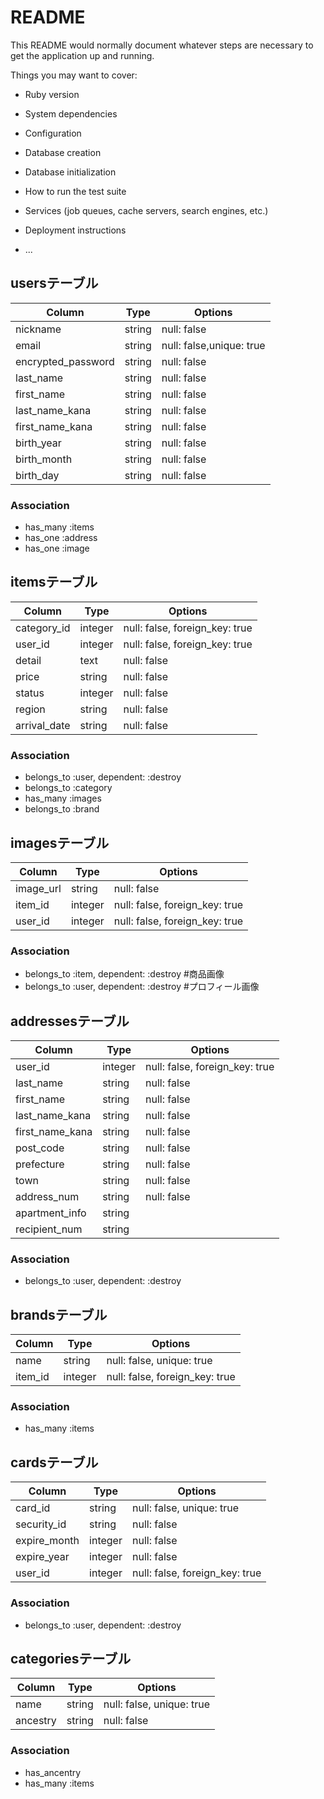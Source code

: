 # README

This README would normally document whatever steps are necessary to get the
application up and running.

Things you may want to cover:

* Ruby version

* System dependencies

* Configuration

* Database creation

* Database initialization

* How to run the test suite

* Services (job queues, cache servers, search engines, etc.)

* Deployment instructions

* ...


## usersテーブル
|Column|Type|Options|
|------|----|-------|
|nickname|string|null: false|             #ニックネーム
|email|string|null: false,unique: true|
|encrypted_password|string|null: false|
|last_name|string|null: false|            #姓
|first_name|string|null: false|           #名
|last_name_kana|string|null: false|       #振り仮名(姓)
|first_name_kana|string|null: false|      #振り仮名(名)
|birth_year|string|null: false|           #西暦
|birth_month|string|null: false|          #月
|birth_day|string|null: false|            #日

### Association
- has_many :items
- has_one :address
- has_one :image


## itemsテーブル
|Column|Type|Options|
|------|----|-------|
|category_id|integer|null: false, foreign_key: true|
|user_id|integer|null: false, foreign_key: true|
|detail|text|null: false|          #商品説明
|price|string|null: false|         #値段
|status|integer|null: false|       #商品の状態
|region|string|null: false|        #発送元地域
|arrival_date|string|null: false|  #発送日

### Association
- belongs_to :user, dependent: :destroy
- belongs_to :category
- has_many :images
- belongs_to :brand


## imagesテーブル
|Column|Type|Options|
|------|----|-------|
|image_url|string|null: false|    #商品用の写真URL
|item_id|integer|null: false, foreign_key: true|
|user_id|integer|null: false, foreign_key: true|   

### Association
- belongs_to :item, dependent: :destroy        #商品画像
- belongs_to :user, dependent: :destroy        #プロフィール画像



## addressesテーブル
|Column|Type|Options|
|------|----|-------|
|user_id|integer|null: false, foreign_key: true|
|last_name|string|null: false|       #姓
|first_name|string|null: false|      #名
|last_name_kana|string|null: false|  #振り仮名(姓)
|first_name_kana|string|null: false| #振り仮名(名)
|post_code|string|null: false|       #郵便番号
|prefecture|string|null: false|      #都道府県
|town|string|null: false|            #市区町村
|address_num|string|null: false|     #番地
|apartment_info|string||             #マンション名やビル名、その部屋番号
|recipient_num|string||              #お届け先の電話番号

### Association
- belongs_to :user, dependent: :destroy


## brandsテーブル
|Column|Type|Options|  
|------|----|-------|
|name|string|null: false, unique: true|  
|item_id|integer|null: false, foreign_key: true|  

### Association
- has_many :items


## cardsテーブル
|Column|Type|Options|  
|------|----|-------|
|card_id|string|null: false, unique: true|  
|security_id|string|null: false| 
|expire_month|integer|null: false| 
|expire_year|integer|null: false| 
|user_id|integer|null: false, foreign_key: true|  

### Association
- belongs_to :user, dependent: :destroy


## categoriesテーブル
|Column|Type|Options|  
|------|----|-------|
|name|string|null: false, unique: true|  
|ancestry|string|null: false|            


### Association
- has_ancentry 
- has_many :items


